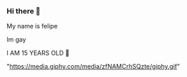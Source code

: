 ### Hi there 👋

My name is felipe

Im gay

I AM 15 YEARS OLD 💋

"https://media.giphy.com/media/zfNAMCrhSQzte/giphy.gif"
